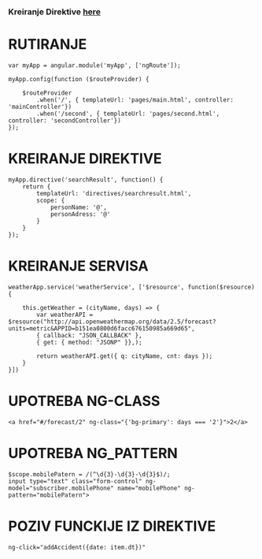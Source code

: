 ### Kreiranje Direktive [here](#kreiranje-direktive)



# RUTIRANJE

```
var myApp = angular.module('myApp', ['ngRoute']);

myApp.config(function ($routeProvider) {

    $routeProvider
        .when('/', { templateUrl: 'pages/main.html', controller: 'mainController'})
        .when('/second', { templateUrl: 'pages/second.html', controller: 'secondController'})
});
```


# KREIRANJE DIREKTIVE

```
myApp.directive('searchResult', function() {
    return {
        templateUrl: 'directives/searchresult.html',
        scope: {
            personName: '@',
            personAdress: '@'
        }
    }
});
```

# KREIRANJE SERVISA

```
weatherApp.service('weatherService', ['$resource', function($resource) {

    this.getWeather = (cityName, days) => {
        var weatherAPI = $resource("http://api.openweathermap.org/data/2.5/forecast?units=metric&APPID=b151ea0800d6facc676150985a669d65", 
        { callback: "JSON_CALLBACK" },
        { get: { method: "JSONP" }},);

        return weatherAPI.get({ q: cityName, cnt: days });
    }
}])
```

# UPOTREBA NG-CLASS

```
<a href="#/forecast/2" ng-class="{'bg-primary': days === '2'}">2</a>
```

# UPOTREBA NG_PATTERN

```
$scope.mobilePatern = /(^\d{3}-\d{3}-\d{3}$)/;
input type="text" class="form-control" ng-model="subscriber.mobilePhone" name="mobilePhone" ng-pattern="mobilePatern">
```

# POZIV FUNCKIJE IZ DIREKTIVE

```
ng-click="addAccident({date: item.dt})"
```